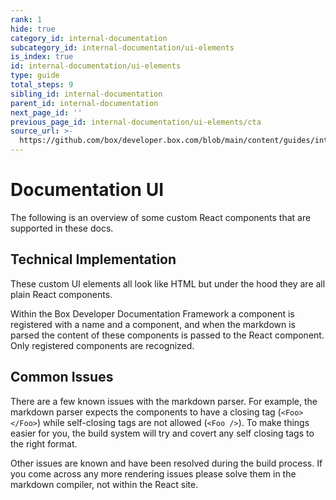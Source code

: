 ```yaml
---
rank: 1
hide: true
category_id: internal-documentation
subcategory_id: internal-documentation/ui-elements
is_index: true
id: internal-documentation/ui-elements
type: guide
total_steps: 9
sibling_id: internal-documentation
parent_id: internal-documentation
next_page_id: ''
previous_page_id: internal-documentation/ui-elements/cta
source_url: >-
  https://github.com/box/developer.box.com/blob/main/content/guides/internal-documentation/ui-elements/index.md
---
```

<!-- does not need translation -->

# Documentation UI

The following is an overview of some custom React components that are supported
in these docs.

## Technical Implementation

These custom UI elements all look like HTML but under the hood they are all
plain React components.

Within the Box Developer Documentation Framework a component is registered with
a name and a component, and when the markdown is parsed the content of these
components is passed to the React component. Only registered components are
recognized.

## Common Issues

There are a few known issues with the markdown parser. For example, the markdown
parser expects the components to have a closing tag (`<Foo></Foo>`) while
self-closing tags are not allowed (`<Foo />`). To make things easier for you,
the build system will try and covert any self closing tags to the right format.

Other issues are known and have been resolved during the build process. If you
come across any more rendering issues please solve them in the markdown
compiler, not within the React site.